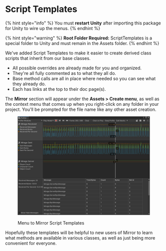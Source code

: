 # Script Templates

{% hint style="info" %}
You must **restart Unity** after importing this package for Unity to wire up the menus.
{% endhint %}

{% hint style="warning" %}
**Root Folder Required:** ScriptTemplates is a special folder to Unity and must remain in the Assets folder.
{% endhint %}

We've added Script Templates to make it easier to create derived class scripts that inherit from our base classes.

* All possible overrides are already made for you and organized.
* They're all fully commented as to what they all do.
* Base method calls are all in place where needed so you can see what they already do.
* Each has links at the top to their doc page(s).

The **Mirror** section will appear under the **Assets > Create menu**, as well as the context menu that comes up when you right-click on any folder in your project. You'll be prompted for the file name like any other asset creation.

<div align="left">

<figure><img src="../../.gitbook/assets/image (1) (1).png" alt=""><figcaption><p>Menu to Mirror Script Templates</p></figcaption></figure>

</div>

Hopefully these templates will be helpful to new users of Mirror to learn what methods are available in various classes, as well as just being more convenient for everyone.
